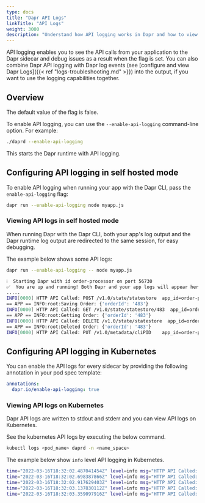 ```yaml
---
type: docs
title: "Dapr API Logs"
linkTitle: "API Logs"
weight: 3000
description: "Understand how API logging works in Dapr and how to view logs"
---
```


API logging enables you to see the API calls from your application to the Dapr sidecar and debug issues as a result when the flag is set. You can also combine Dapr API logging with Dapr log events (see [configure and view Dapr Logs]({{< ref "logs-troubleshooting.md" >}}) into the output, if you want to use the logging capabilities together.

## Overview

The default value of the flag is false.

To enable API logging, you can use the `--enable-api-logging` command-line option. For example:

```bash
./daprd --enable-api-logging
```

This starts the Dapr runtime with API logging.

## Configuring API logging in self hosted mode

To enable API logging when running your app with the Dapr CLI, pass the `enable-api-logging` flag:

```bash
dapr run --enable-api-logging node myapp.js
```

### Viewing API logs in self hosted mode

When running Dapr with the Dapr CLI, both your app's log output and the Dapr runtime log output are redirected to the same session, for easy debugging.

The example below shows some API logs:

```bash
dapr run --enable-api-logging -- node myapp.js

ℹ️  Starting Dapr with id order-processor on port 56730
✅  You are up and running! Both Dapr and your app logs will appear here.
.....
INFO[0000] HTTP API Called: POST /v1.0/state/statestore  app_id=order-processor instance=QTM-SWATHIKIL-1.redmond.corp.microsoft.com scope=dapr.runtime.http type=log ver=edge
== APP == INFO:root:Saving Order: {'orderId': '483'}
INFO[0000] HTTP API Called: GET /v1.0/state/statestore/483  app_id=order-processor instance=QTM-SWATHIKIL-1.redmond.corp.microsoft.com scope=dapr.runtime.http type=log ver=edge
== APP == INFO:root:Getting Order: {'orderId': '483'}
INFO[0000] HTTP API Called: DELETE /v1.0/state/statestore  app_id=order-processor instance=QTM-SWATHIKIL-1.redmond.corp.microsoft.com scope=dapr.runtime.http type=log ver=edge
== APP == INFO:root:Deleted Order: {'orderId': '483'}
INFO[0000] HTTP API Called: PUT /v1.0/metadata/cliPID    app_id=order-processor instance=QTM-SWATHIKIL-1.redmond.corp.microsoft.com scope=dapr.runtime.http type=log ver=edge
```

##  Configuring API logging in Kubernetes

You can enable the API logs for every sidecar by providing the following annotation in your pod spec template:

```yml
annotations:
  dapr.io/enable-api-logging: true
```

### Viewing API logs on Kubernetes

Dapr API logs are written to stdout and stderr and you can view API logs on Kubernetes.

See the kubernetes API logs by executing the below command.

```bash
kubectl logs <pod_name> daprd -n <name_space>
```

The example below show `info` level API logging in Kubernetes.

```bash
time="2022-03-16T18:32:02.487041454Z" level=info msg="HTTP API Called: GET /v1.0/invoke/invoke-receiver/method/my-method" app_id=invoke-caller instance=invokecaller-f4f949886-cbnmt scope=dapr.runtime.http type=log ver=edge
time="2022-03-16T18:32:02.698387866Z" level=info msg="HTTP API Called: GET /v1.0/invoke/invoke-receiver/method/my-method" app_id=invoke-caller instance=invokecaller-f4f949886-cbnmt scope=dapr.runtime.http type=log ver=edge
time="2022-03-16T18:32:02.917629403Z" level=info msg="HTTP API Called: GET /v1.0/invoke/invoke-receiver/method/my-method" app_id=invoke-caller instance=invokecaller-f4f949886-cbnmt scope=dapr.runtime.http type=log ver=edge
time="2022-03-16T18:32:03.137830112Z" level=info msg="HTTP API Called: GET /v1.0/invoke/invoke-receiver/method/my-method" app_id=invoke-caller instance=invokecaller-f4f949886-cbnmt scope=dapr.runtime.http type=log ver=edge
time="2022-03-16T18:32:03.359097916Z" level=info msg="HTTP API Called: GET /v1.0/invoke/invoke-receiver/method/my-method" app_id=invoke-caller instance=invokecaller-f4f949886-cbnmt scope=dapr.runtime.http type=log ver=edge
```
